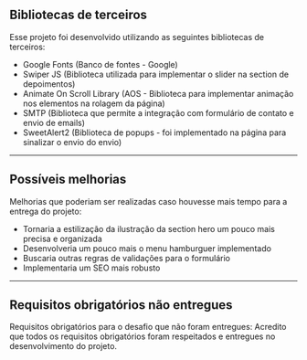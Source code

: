 ## Bibliotecas de terceiros

Esse projeto foi desenvolvido utilizando as seguintes bibliotecas de terceiros:

- Google Fonts (Banco de fontes - Google)
- Swiper JS (Biblioteca utilizada para implementar o slider na section de depoimentos)
- Animate On Scroll Library (AOS - Biblioteca para implementar animação nos elementos na rolagem da página)
- SMTP (Biblioteca que permite a integração com formulário de contato e envio de emails)
- SweetAlert2 (Biblioteca de popups - foi implementado na página para sinalizar o envio do envio)

---

## Possíveis melhorias

Melhorias que poderiam ser realizadas caso houvesse mais tempo para a entrega do projeto:

- Tornaria a estilização da ilustração da section hero um pouco mais precisa e organizada
- Desenvolveria um pouco mais o menu hamburguer implementado
- Buscaria outras regras de validações para o formulário
- Implementaria um SEO mais robusto

---

## Requisitos obrigatórios não entregues

Requisitos obrigatórios para o desafio que não foram entregues:
Acredito que todos os requisitos obrigatórios foram respeitados e entregues no desenvolvimento do projeto.
